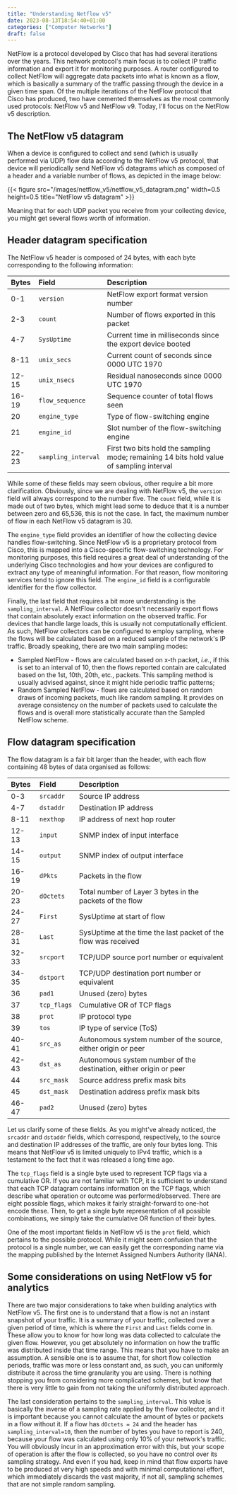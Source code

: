 ```yaml
---
title: "Understanding Netflow v5"
date: 2023-08-13T18:54:40+01:00
categories: ["Computer Networks"]
draft: false
---
```


NetFlow is a protocol developed by Cisco that has had several iterations over the years. This network protocol's main focus is to collect IP traffic information and export it for monitoring purposes. A router configured to collect NetFlow will aggregate data packets into what is known as a flow, which is basically a summary of the traffic passing through the device in a given time span. Of the multiple iterations of the NetFlow protocol that Cisco has produced, two have cemented themselves as the most commonly used protocols: NetFlow v5 and NetFlow v9. Today, I'll focus on the NetFlow v5 description.

## The NetFlow v5 datagram

When a device is configured to collect and send (which is usually performed via UDP) flow data according to the NetFlow v5 protocol, that device will periodically send NetFlow v5 datagrams which as composed of a header and a variable number of flows, as depicted in the image below:

{{< figure src="/images/netflow_v5/netflow_v5_datagram.png" width=0.5 height=0.5 title="NetFlow v5 datagram" >}}

Meaning that for each UDP packet you receive from your collecting device, you might get several flows worth of information.

## Header datagram specification

The NetFlow v5 header is composed of 24 bytes, with each byte corresponding to the following information:

| Bytes | Field | Description |
| :--- | :--- | :--- |
| 0-1 | `version` | NetFlow export format version number |
| 2-3 | `count` | Number of flows exported in this packet |
| 4-7 | `SysUptime` | Current time in milliseconds since the export device booted |
| 8-11 | `unix_secs` | Current count of seconds since 0000 UTC 1970 |
| 12-15 | `unix_nsecs` | Residual nanoseconds since 0000 UTC 1970  |
| 16-19 | `flow_sequence` | Sequence counter of total flows seen |
| 20 | `engine_type` | Type of flow-switching engine |
| 21 | `engine_id` | Slot number of the flow-switching engine |
| 22-23 | `sampling_interval` | First two bits hold the sampling mode; remaining 14 bits hold value of sampling interval |

While some of these fields may seem obvious, other require a bit more clarification. Obviously, since we are dealing with NetFlow v5, the `version` field will always correspond to the number five. The `count` field, while it is made out of two bytes, which might lead some to deduce that it is a number between zero and 65,536, this is not the case. In fact, the maximum number of flow in each NetFlow v5 datagram is 30.

The `engine_type` field provides an identifier of how the collecting device handles flow-switching. Since NetFlow v5 is a proprietary protocol from Cisco, this is mapped into a Cisco-specific flow-switching technology. For monitoring purposes, this field requires a great deal of understanding of the underlying Cisco technologies and how your devices are configured to extract any type of meaningful information. For that reason, flow monitoring services tend to ignore this field. The `engine_id` field is a configurable identifier for the flow collector.

Finally, the last field that requires a bit more understanding is the `sampling_interval`. A NetFlow collector doesn't necessarily export flows that contain absolutely exact information on the observed traffic. For devices that handle large loads, this is usually not computationally efficient. As such, NetFlow collectors can be configured to employ sampling, where the flows will be calculated based on a reduced sample of the network's IP traffic. Broadly speaking, there are two main sampling modes:
* Sampled NetFlow - flows are calculated based on x-th packet, *i.e.*, if this is set to an interval of 10, then the flows reported contain are calculated based on the 1st, 10th, 20th, etc., packets. This sampling method is usually advised against, since it might hide periodic traffic patterns;
* Random Sampled NetFlow - flows are calculated based on random draws of incoming packets, much like random sampling. It provides on average consistency on the number of packets used to calculate the flows and is overall more statistically accurate than the Sampled NetFlow scheme.

## Flow datagram specification

The flow datagram is a fair bit larger than the header, with each flow containing 48 bytes of data organised as follows:

| Bytes | Field | Description |
| :--- | :--- | :--- |
| 0-3 | `srcaddr` | Source IP address |
| 4-7 | `dstaddr` | Destination IP address |
| 8-11 | `nexthop` | IP address of next hop router |
| 12-13 | `input` | SNMP index of input interface |
| 14-15 | `output` | SNMP index of output interface |
| 16-19 | `dPkts` | Packets in the flow |
| 20-23 | `dOctets` | Total number of Layer 3 bytes in the packets of the flow |
| 24-27 | `First` | SysUptime at start of flow |
| 28-31 | `Last` | SysUptime at the time the last packet of the flow was received |
| 32-33 | `srcport` | TCP/UDP source port number or equivalent |
| 34-35 | `dstport` | TCP/UDP destination port number or equivalent |
| 36 | `pad1` | Unused (zero) bytes |
| 37 | `tcp_flags` | Cumulative OR of TCP flags |
| 38 | `prot` | IP protocol type |
| 39 | `tos` | IP type of service (ToS) |
| 40-41 | `src_as` | Autonomous system number of the source, either origin or peer |
| 42-43 | `dst_as` | Autonomous system number of the destination, either origin or peer |
| 44 | `src_mask` | Source address prefix mask bits |
| 45 | `dst_mask` | Destination address prefix mask bits |
| 46-47 | `pad2` | Unused (zero) bytes |

Let us clarify some of these fields. As you might've already noticed, the `srcaddr` and `dstaddr` fields, which correspond, respectively, to the source and destination IP addresses of the traffic, are only four bytes long. This means that NetFlow v5 is limited uniquely to IPv4 traffic, which is a testament to the fact that it was released a long time ago.

The `tcp_flags` field is a single byte used to represent TCP flags via a cumulative OR. If you are not familiar with TCP, it is sufficient to understand that each TCP datagram contains information on the TCP flags, which describe what operation or outcome was performed/observed. There are eight possible flags, which makes it fairly straight-forward to one-hot encode these. Then, to get a single byte representation of all possible combinations, we simply take the cumulative OR function of their bytes.

One of the most important fields in NetFlow v5 is the `prot` field, which pertains to the possible protocol. While it might seem confusion that the protocol is a single number, we can easily get the corresponding name via the mapping published by the Internet Assigned Numbers Authority (IANA).

## Some considerations on using NetFlow v5 for analytics

There are two major considerations to take when building analytics with NetFlow v5. The first one is to understand that a flow is not an instant snapshot of your traffic. It is a summary of your traffic, collected over a given period of time, which is where the `First` and `Last` fields come in. These allow you to know for how long was data collected to calculate the given flow. However, you get absolutely no information on how the traffic was distributed inside that time range. This means that you have to make an assumption. A sensible one is to assume that, for short flow collection periods, traffic was more or less constant and, as such, you can uniformly distribute it across the time granularity you are using. There is nothing stopping you from considering more complicated schemes, but know that there is very little to gain from not taking the uniformly distributed approach.

The last consideration pertains to the `sampling_interval`. This value is basically the inverse of a sampling rate applied by the flow collector, and it is important because you cannot calculate the amount of bytes or packets in a flow without it. If a flow has `dOctets = 24` and the header has `sampling_interval=10`, then the number of bytes you have to report is 240, because your flow was calculated using only 10% of your network's traffic. You will obviously incur in an approximation error with this, but your scope of operation is after the flow is collected, so you have no control over its sampling strategy. And even if you had, keep in mind that flow exports have to be produced at very high speeds and with minimal computational effort, which immediately discards the vast majority, if not all, sampling schemes that are not simple random sampling.
